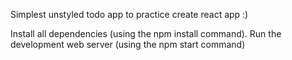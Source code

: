 Simplest unstyled todo app to practice create react app :)

Install all dependencies (using the npm install command).
Run the development web server (using the npm start command)
